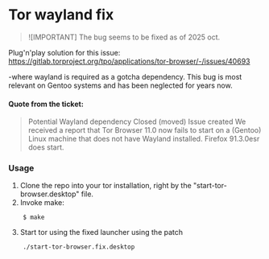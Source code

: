 # Tor wayland fix

> ![IMPORTANT]
> The bug seems to be fixed as of 2025 oct.

Plug'n'play solution for this issue:
https://gitlab.torproject.org/tpo/applications/tor-browser/-/issues/40693

-where wayland is required as a gotcha dependency.
This bug is most relevant on Gentoo systems and has been neglected for years now.

#### Quote from the ticket:
> Potential Wayland dependency
> Closed (moved) Issue created
> We received a report that Tor Browser 11.0 now fails to start on a (Gentoo) Linux machine that does not have Wayland installed. Firefox 91.3.0esr does start.


### Usage
 1. Clone the repo into your tor installation, right by the "start-tor-browser.desktop" file.
 2. Invoke make:
```
 	$ make
```
 3. Start tor using the fixed launcher using the patch
```
 	./start-tor-browser.fix.desktop
```
